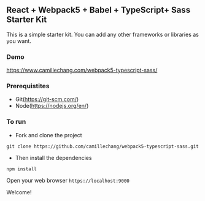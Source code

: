 ## React +  Webpack5 + Babel + TypeScript+ Sass Starter Kit

This is a simple starter kit. You can add any other frameworks or libraries as you want.

### Demo

https://www.camillechang.com/webpack5-typescript-sass/

### Prerequistites

- Git(https://git-scm.com/)
- Node(https://nodejs.org/en/)

### To run
- Fork and clone the project

``` git clone https://github.com/camillechang/webpack5-typescript-sass.git ```

- Then install the dependencies

``` npm install ```

Open your web browser ```https://localhost:9000```


Welcome!
